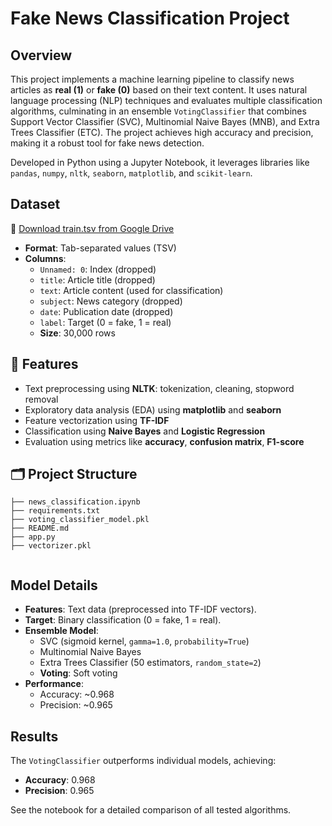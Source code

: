 # Fake News Classification Project

## Overview
This project implements a machine learning pipeline to classify news articles as **real (1)** or **fake (0)** based on their text content. It uses natural language processing (NLP) techniques and evaluates multiple classification algorithms, culminating in an ensemble `VotingClassifier` that combines Support Vector Classifier (SVC), Multinomial Naive Bayes (MNB), and Extra Trees Classifier (ETC). The project achieves high accuracy and precision, making it a robust tool for fake news detection.

Developed in Python using a Jupyter Notebook, it leverages libraries like `pandas`, `numpy`, `nltk`, `seaborn`, `matplotlib`, and `scikit-learn`.


## Dataset
 
🔗 [Download train.tsv from Google Drive](https://drive.google.com/file/d/1MVCwrTyZigkhJi-bksa_GxpmvcqFUB5I/view?usp=drive_link)

- **Format**: Tab-separated values (TSV)
- **Columns**:
  - `Unnamed: 0`: Index (dropped)
  - `title`: Article title (dropped)
  - `text`: Article content (used for classification)
  - `subject`: News category (dropped)
  - `date`: Publication date (dropped)
  - `label`: Target (0 = fake, 1 = real)
  - **Size**: 30,000 rows

## 🧠 Features

- Text preprocessing using **NLTK**: tokenization, cleaning, stopword removal
- Exploratory data analysis (EDA) using **matplotlib** and **seaborn**
- Feature vectorization using **TF-IDF**
- Classification using **Naive Bayes** and **Logistic Regression**
- Evaluation using metrics like **accuracy**, **confusion matrix**, **F1-score**

## 🗂️ Project Structure

```
├── news_classification.ipynb     
├── requirements.txt
├── voting_classifier_model.pkl            
├── README.md
├── app.py
├── vectorizer.pkl
                                         
```
## Model Details
- **Features**: Text data (preprocessed into TF-IDF vectors).
- **Target**: Binary classification (0 = fake, 1 = real).
- **Ensemble Model**:
  - SVC (sigmoid kernel, `gamma=1.0`, `probability=True`)
  - Multinomial Naive Bayes
  - Extra Trees Classifier (50 estimators, `random_state=2`)
  - **Voting**: Soft voting
- **Performance**:
  - Accuracy: ~0.968
  - Precision: ~0.965

## Results
The `VotingClassifier` outperforms individual models, achieving:
- **Accuracy**: 0.968
- **Precision**: 0.965

See the notebook for a detailed comparison of all tested algorithms.
